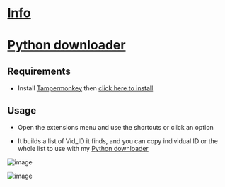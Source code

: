 # [Info](https://github.com/PatrickL546/How-to-download-hydrax-abyss.to)

# [Python downloader](https://github.com/PatrickL546/Hydrax-Abyss.to-DownloadHelper-Python)

## Requirements

- Install [Tampermonkey](https://www.tampermonkey.net/) then [click here to install](https://github.com/PatrickL546/Hydrax-Abyss.to-DownloadHelper/raw/master/Hydrax-Abyss.to-DownloadHelper.user.js)

## Usage

- Open the extensions menu and use the shortcuts or click an option

- It builds a list of Vid_ID it finds, and you can copy individual ID or the whole list to use with my [Python downloader](https://github.com/PatrickL546/Hydrax-Abyss.to-DownloadHelper-Python)

![image](https://github.com/PatrickL546/Hydrax-Abyss.to-DownloadHelper-Userscript/assets/75874561/42ba3c1e-b13d-4d1c-9d83-9c8de1ce22a6)

![image](https://github.com/PatrickL546/Hydrax-Abyss.to-DownloadHelper-Userscript/assets/75874561/08c142ae-7374-4781-9da5-a6262a41ba49)
